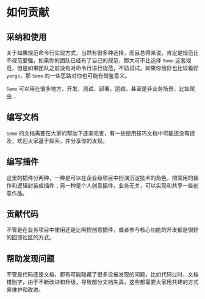 # 如何贡献

## 采纳和使用

关于如果规范命令行实现方式，当然有很多种选择，而且总得来说，肯定是规范比不规范要强，如果你的团队已经有了自己的规范，那大可不比选择 `Semo` 这套规范，但是如果团队之前没有对命令行进行规范，不妨试试。如果你恰好也比较看好 `yargs`，那 `Semo` 的一些思路对你也可能有借鉴意义。

`Semo` 可以用在很多地方，开发，测试，部署，运维，甚至是非业务场景，比如爬虫...

## 编写文档

`Semo` 的文档需要在大家的帮助下逐渐完善，有一些使用技巧文档中可能还没有提及，欢迎大家基于探索，并分享你的发现。

## 编写插件

这里的插件分两种，一种是可以在企业级项目中扮演沉淀技术的角色，把常用的操作和逻辑封装成插件；另一种是个人创意插件，业务无关，可以实现和共享一些创意作品。

## 贡献代码

不管是在业务项目中使用还是比啊捏创意插件，或者参与核心功能的开发都是很好的回馈社区的方式。

## 帮助发现问题

不管是代码还是文档，都有可能隐藏了很多没被发现的问题，比如代码过时，文档错别字，由于不断改进和升级，导致部分文档失真，这些都需要大家用共建的方式来维护和改进。
